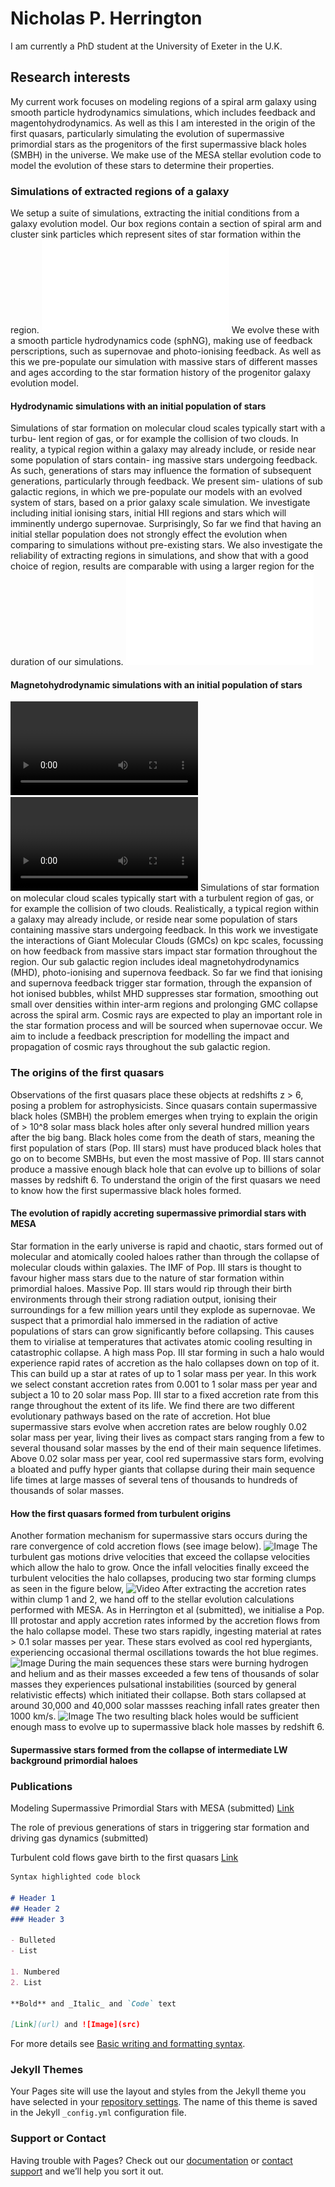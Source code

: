 # Nicholas P. Herrington
I am currently a PhD student at the University of Exeter in the U.K.

## Research interests
My current work focuses on modeling regions of a spiral arm galaxy using smooth particle hydrodynamics simulations, which includes feedback and magentohydrodynamics. As well as this I am interested in the origin of the first quasars, particularly simulating the evolution of supermassive primordial stars as the progenitors of the first supermassive black holes (SMBH) in the universe. We make use of the MESA stellar evolution code to model the evolution of these stars to determine their properties.  
### Simulations of extracted regions of a galaxy
We setup a suite of simulations, extracting the initial conditions from a galaxy evolution model. Our box regions contain a section of spiral arm and cluster sink particles which represent sites of star formation within the region.
![Image](f1.pdf)
We evolve these with a smooth particle hydrodynamics code (sphNG), making use of feedback perscriptions, such as supernovae and photo-ionising feedback. As well as this we pre-populate our simulation with massive stars of different masses and ages according to the star formation history of the progenitor galaxy evolution model.
#### Hydrodynamic simulations with an initial population of stars 
Simulations of star formation on molecular cloud scales typically start with a turbu-
lent region of gas, or for example the collision of two clouds. In reality, a typical region
within a galaxy may already include, or reside near some population of stars contain-
ing massive stars undergoing feedback. As such, generations of stars may influence the
formation of subsequent generations, particularly through feedback. We present sim-
ulations of sub galactic regions, in which we pre-populate our models with an evolved
system of stars, based on a prior galaxy scale simulation. We investigate including initial
ionising stars, initial HII regions and stars which will imminently undergo supernovae.
Surprisingly, So far we find that having an initial stellar population does not strongly
effect the evolution when comparing to simulations without pre-existing stars. We also
investigate the reliability of extracting regions in simulations, and show that with a good
choice of region, results are comparable with using a larger region for the duration of
our simulations.
![Image](f4.pdf)
#### Magnetohydrodynamic simulations with an initial population of stars 
![Video](cd_all_models_nofb.mp4)
![Video](modB_all_models_nofb.mp4)
Simulations of star formation on molecular cloud scales typically start with a turbulent region of gas, or for example the collision of two clouds. Realistically, a typical region within a galaxy may already include, or reside near some population of stars containing massive stars undergoing feedback. In this work we investigate the interactions of Giant Molecular Clouds (GMCs) on kpc scales, focussing on how feedback from massive stars impact star formation throughout the region. Our sub galactic region includes ideal magnetohydrodynamics (MHD), photo-ionising and supernova feedback. So far we find that ionising and supernova feedback trigger star formation, through the expansion of hot ionised bubbles, whilst MHD suppresses star formation, smoothing out small over densities within inter-arm regions and prolonging GMC collapse across the spiral arm. Cosmic rays are expected to play an important role in the star formation process and will be sourced when supernovae occur. We aim to include a feedback prescription for modelling the impact and propagation of cosmic rays throughout the sub galactic region.
### The origins of the first quasars
Observations of the first quasars place these objects at redshifts z > 6, posing a problem for astrophysicists. Since quasars contain supermassive black holes (SMBH) the problem emerges when trying to explain the origin of > 10^8 solar mass black holes after only several hundred million years after the big bang. Black holes come from the death of stars, meaning the first population of stars (Pop. III stars) must have produced black holes that go on to become SMBHs, but even the most massive of Pop. III stars cannot produce a massive enough black hole that can evolve up to billions of solar masses by redshift 6.
To understand the origin of the first quasars we need to know how the first supermassive black holes formed.
#### The evolution of rapidly accreting supermassive primordial stars with MESA
Star formation in the early universe is rapid and chaotic, stars formed out of molecular and atomically cooled haloes rather than through the collapse of molecular clouds within galaxies. The IMF of Pop. III stars is thought to favour higher mass stars due to the nature of star formation within primordial haloes. Massive Pop. III stars would rip through their birth environments through their strong radiation output, ionising their surroundings for a few million years until they explode as supernovae. We suspect that a primordial halo immersed in the radiation of active populations of stars can grow significantly before collapsing. This causes them to virialise at temperatures that activates atomic cooling resulting in catastrophic collapse. A high mass Pop. III star forming in such a  halo would experience rapid rates of accretion as the halo collapses down on top of it. This can build up a star at rates of up to 1 solar mass per year. In this work we select constant accretion rates from 0.001 to 1 solar mass per year and subject a 10 to 20 solar mass Pop. III star to a fixed accretion rate from this range throughout the extent of its life. We find there are two different evolutionary pathways based on the rate of accretion. Hot blue supermassive stars evolve when accretion rates are below roughly 0.02 solar mass per year, living their lives as compact stars ranging from a few to several thousand solar masses by the end of their main sequence lifetimes. Above 0.02 solar mass per year, cool red supermassive stars form, evolving a bloated and puffy hyper giants that collapse during their main sequence life times at large masses of several tens of thousands to hundreds of thousands of solar masses.
#### How the first quasars formed from turbulent origins 
Another formation mechanism for supermassive stars occurs during the rare convergence of cold accretion flows (see image below).
![Image]()
The turbulent gas motions drive velocities that exceed the collapse velocities which allow the halo to grow. Once the infall velocities finally exceed the turbulent velocities the halo collapses, producing two star forming clumps as seen in the figure below,
![Video]()
After extracting the accretion rates within clump 1 and 2, we hand off to the stellar evolution calculations performed with MESA. As in Herrington et al (submitted), we initialise a Pop. III protostar and apply accretion rates informed by the accretion flows from the halo collapse model. These two stars rapidly, ingesting material at rates > 0.1 solar masses per year. These stars evolved as cool red hypergiants, experiencing occasional thermal oscillations towards the hot blue regimes. 
![Image]()
During the main sequences these stars were burning hydrogen and helium and as their masses exceeded a few tens of thousands of solar masses they experiences pulsational instabilities (sourced by general relativistic effects) which initiated their collapse. Both stars collapsed at around 30,000 and 40,000 solar massses reaching infall rates greater then 1000 km/s.
![Image]()
The two resulting black holes would be sufficient enough mass to evolve up to supermassive black hole masses by redshift 6.
#### Supermassive stars formed from the collapse of intermediate LW background primordial haloes


### Publications
Modeling Supermassive Primordial Stars with MESA (submitted)
[Link](https://arxiv.org/abs/2208.00008)

The role of previous generations of stars in triggering star formation and driving gas dynamics (submitted)

Turbulent cold flows gave birth to the first quasars
[Link](https://www.nature.com/articles/s41586-022-04813-y)


```markdown
Syntax highlighted code block

# Header 1
## Header 2
### Header 3

- Bulleted
- List

1. Numbered
2. List

**Bold** and _Italic_ and `Code` text

[Link](url) and ![Image](src)
```

For more details see [Basic writing and formatting syntax](https://docs.github.com/en/github/writing-on-github/getting-started-with-writing-and-formatting-on-github/basic-writing-and-formatting-syntax).

### Jekyll Themes

Your Pages site will use the layout and styles from the Jekyll theme you have selected in your [repository settings](https://github.com/npherrington/npherrington.github.io/settings/pages). The name of this theme is saved in the Jekyll `_config.yml` configuration file.

### Support or Contact

Having trouble with Pages? Check out our [documentation](https://docs.github.com/categories/github-pages-basics/) or [contact support](https://support.github.com/contact) and we’ll help you sort it out.
